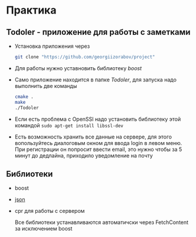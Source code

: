 # Практика
## Todoler - приложение для работы с заметками

* Установка приложения через 

  ```bash
  git clone "https://github.com/georgiizorabov/project"
  ```

  

* Для работы нужно уставновить библиотеку *boost*

* Само приложение находится в папке *Todoler*, для запуска надо выполнить две команды 

  ```bash
  cmake .
  make
  ./Todoler
  ```

  

* Если есть проблема с OpenSSl надо установить библиотеку этой командой ```sudo apt-get install libssl-dev``` 

* Есть возможность хранить все данные на сервере, для этого вопользуйтесь диалоговым окном для ввода login в левом меню. При регистрации он попросит ввести email, это нужно чтобы за 5 минут до дедлайна, приходило уведомление на почту
## Библиотеки

* boost

* [json](https://github.com/nlohmann/json)

* cpr для работы с сервером

  Все библиотеки устанавливаются автоматичски через FetchContent за исключением boost